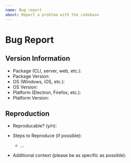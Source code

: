 ```yaml
---
name: Bug report
about: Report a problem with the codebase
---
```


# Bug Report

## Version Information

- Package (CLI, server, web, etc.):
- Package Version:
- OS (Windows, iOS, etc.):
- OS Version:
- Platform (Electron, Firefox, etc.):
- Platform Version:

## Reproduction

- Reproducable? (y/n):
- Steps to Reproduce (if possible):

  - ...

- Additional context (please be as specific as possible):

